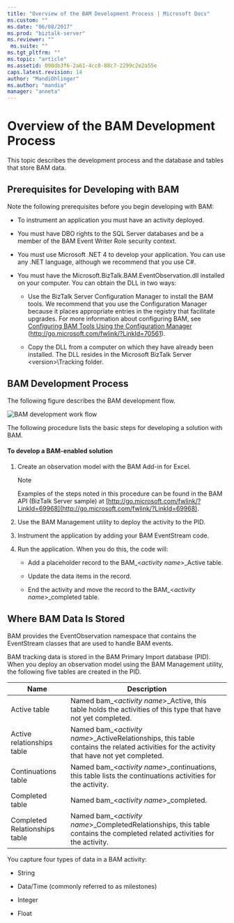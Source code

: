 ```yaml
---
title: "Overview of the BAM Development Process | Microsoft Docs"
ms.custom: ""
ms.date: "06/08/2017"
ms.prod: "biztalk-server"
ms.reviewer: ""
 ms.suite: ""
ms.tgt_pltfrm: ""
ms.topic: "article"
ms.assetid: 098db3f6-2a61-4cc8-88c7-2299c2e2a55e
caps.latest.revision: 14
author: "MandiOhlinger"
ms.author: "mandia"
manager: "anneta"
---
```

# Overview of the BAM Development Process
This topic describes the development process and the database and tables that store BAM data.  
  
## Prerequisites for Developing with BAM  
 Note the following prerequisites before you begin developing with BAM:  
  
-   To instrument an application you must have an activity deployed.  
  
-   You must have DBO rights to the SQL Server databases and be a member of the BAM Event Writer Role security context.  
  
-   You must use Microsoft .NET 4 to develop your application. You can use any .NET language, although we recommend that you use C#.  
  
-   You must have the Microsoft.BizTalk.BAM.EventObservation.dll installed on your computer. You can obtain the DLL in two ways:  
  
    -   Use the BizTalk Server Configuration Manager to install the BAM tools. We recommend that you use the Configuration Manager because it places appropriate entries in the registry that facilitate upgrades. For more information about configuring BAM, see [Configuring BAM Tools Using the Configuration Manager](http://go.microsoft.com/fwlink/?LinkId=70561) (http://go.microsoft.com/fwlink/?LinkId=70561).  
  
    -   Copy the DLL from a computer on which they have already been installed. The DLL resides in the Microsoft BizTalk Server \<version>\Tracking folder.  
  
## BAM Development Process  
 The following figure describes the BAM development flow.  
  
 ![BAM development work flow](../core/media/dwb-bamdevelopmentflowc.gif "dwb_bamdevelopmentflowc")  
  
 The following procedure lists the basic steps for developing a solution with BAM.  
  
#### To develop a BAM-enabled solution  
  
1.  Create an observation model with the BAM Add-in for Excel.  
  
    > [!NOTE]
    >  Examples of the steps noted in this procedure can be found in the BAM API (BizTalk Server sample) at [http://go.microsoft.com/fwlink/?LinkId=69968](http://go.microsoft.com/fwlink/?LinkId=69968).  
  
2.  Use the BAM Management utility to deploy the activity to the PID.  
  
3.  Instrument the application by adding your BAM EventStream code.  
  
4.  Run the application. When you do this, the code will:  
  
    -   Add a placeholder record to the BAM_\<*activity name*>_Active table.  
  
    -   Update the data items in the record.  
  
    -   End the activity and move the record to the BAM_\<*activity nam*e>_completed table.  
  
## Where BAM Data Is Stored  
 BAM provides the EventObservation namespace that contains the EventStream classes that are used to handle BAM events.  
  
 BAM tracking data is stored in the BAM Primary Import database (PID). When you deploy an observation model using the BAM Management utility, the following five tables are created in the PID.  
  
|Name|Description|  
|----------|-----------------|  
|Active table|Named bam_\<*activity name*>_Active, this table holds the activities of this type that have not yet completed.|  
|Active relationships table|Named bam_\<*activity name*>_ActiveRelationships, this table contains the related activities for the activity that have not yet completed.|  
|Continuations table|Named bam_\<*activity name*>_continuations, this table lists the continuations activities for the activity.|  
|Completed table|Named bam_\<*activity name*>_completed.|  
|Completed Relationships table|Named bam_\<*activity name*>_CompletedRelationships, this table contains the completed related activities for the activity.|  
  
 You capture four types of data in a BAM activity:  
  
-   String  
  
-   Data/Time (commonly referred to as milestones)  
  
-   Integer  
  
-   Float